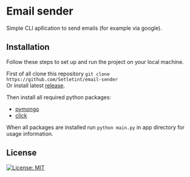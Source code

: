 # Email sender
Simple CLI apllication to send emails (for example via google).

## Installation

Follow these steps to set up and run the project on your local machine.

First of all clone this repository
``` git clone https://github.com/Setletint/email-sender ```  
Or install latest [release](https://github.com/Setletint/email-sender/releases/latest).  

Then install all required python packages:  
<ul>
<li><a href="https://pypi.org/project/pymongo/" targer="_blank">pymongo</a></li>  
<li><a href="https://pypi.org/project/click/" targer="_blank">click</a></li>
</ul>

When all packages are installed run ```python main.py``` in app directory for usage information.

## License
[![License: MIT](https://img.shields.io/badge/License-MIT-yellow.svg)](https://github.com/Setletint/email-sender/blob/main/LICENSE)

